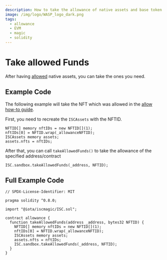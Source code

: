 ```yaml
---
description: How to take the allowance of native assets and base token
image: /img/logo/WASP_logo_dark.png
tags:
  - allowance
  - EVM
  - magic
  - solidity
---
```


# Take allowed Funds

After having [allowed](./allow.md) native assets, you can take the ones you need.

## Example Code

The following example will take the NFT which was allowed in the [allow how-to guide](./allow.md).

First, you need to recreate the `ISCAssets` with the NFTID.

```solidity
NFTID[] memory nftIDs = new NFTID[](1);
nftIDs[0] = NFTID.wrap(_allowanceNFTID);
ISCAssets memory assets;
assets.nfts = nftIDs;
```

After that, you can call `takeAllowedFunds()` to take the allowance of the specified address/contract
 
```solidity
ISC.sandbox.takeAllowedFunds(_address, NFTID);
```

## Full Example Code

```solidity
// SPDX-License-Identifier: MIT

pragma solidity ^0.8.0;

import "@iota/iscmagic/ISC.sol";

contract allowance {
  function takeAllowedFunds(address _address, bytes32 NFTID) {
    NFTID[] memory nftIDs = new NFTID[](1);
    nftIDs[0] = NFTID.wrap(_allowanceNFTID);
    ISCAssets memory assets;
    assets.nfts = nftIDs;
    ISC.sandbox.takeAllowedFunds(_address, NFTID);
  }
}
```
